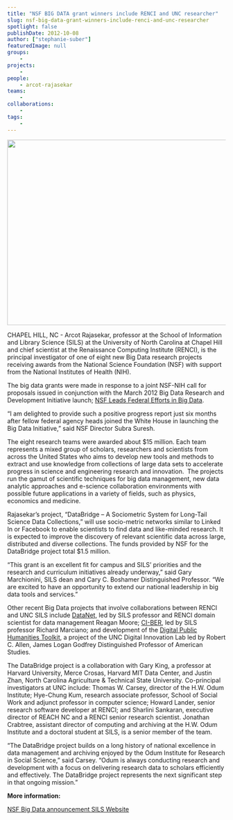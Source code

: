 ```yaml
---
title: "NSF BIG DATA grant winners include RENCI and UNC researcher"
slug: nsf-big-data-grant-winners-include-renci-and-unc-researcher
spotlight: false
publishDate: 2012-10-08
author: ["stephanie-suber"]
featuredImage: null
groups:
    - 
projects:
    - 
people:
    - arcot-rajasekar
teams: 
    - 
collaborations:
    - 
tags:
    -
---
```

<a href="https://www.renci.org/wp-content/uploads/2013/10/renci-article.jpg"><img class="size-large wp-image-12067 alignleft" title="renci-article" src="https://www.renci.org/wp-content/uploads/2013/10/renci-article.jpg" alt="" width="640" height="427" /></a>

CHAPEL HILL, NC - Arcot Rajasekar, professor at the School of Information and Library Science (SILS) at the University of North Carolina at Chapel Hill and chief scientist at the Renaissance Computing Institute (RENCI), is the principal investigator of one of eight new Big Data research projects receiving awards from the National Science Foundation (NSF) with support from the National Institutes of Health (NIH).<!--more-->

The big data grants were made in response to a joint NSF-NIH call for proposals issued in conjunction with the March 2012 Big Data Research and Development Initiative launch; <a href="http://www.nsf.gov/news/news_summ.jsp?cntn_id=123607" target="_blank">NSF Leads Federal Efforts in Big Data</a>.

“I am delighted to provide such a positive progress report just six months after fellow federal agency heads joined the White House in launching the Big Data Initiative,” said NSF Director Subra Suresh.

The eight research teams were awarded about $15 million. Each team represents a mixed group of scholars, researchers and scientists from across the United States who aims to develop new tools and methods to extract and use knowledge from collections of large data sets to accelerate progress in science and engineering research and innovation.  The projects run the gamut of scientific techniques for big data management, new data analytic approaches and e-science collaboration environments with possible future applications in a variety of fields, such as physics, economics and medicine.

Rajasekar’s project, “DataBridge – A Sociometric System for Long-Tail Science Data Collections,” will use socio-metric networks similar to Linked In or Facebook to enable scientists to find data and like-minded research. It is expected to improve the discovery of relevant scientific data across large, distributed and diverse collections. The funds provided by NSF for the DataBridge project total $1.5 million.

“This grant is an excellent fit for campus and SILS’ priorities and the research and curriculum initiatives already underway,” said Gary Marchionini, SILS dean and Cary C. Boshamer Distinguished Professor. “We are excited to have an opportunity to extend our national leadership in big data tools and services.”

Other recent Big Data projects that involve collaborations between RENCI and UNC SILS include <a href="https://www.renci.org/news/releases/nsf-datanet" target="_blank">DataNet</a>, led by SILS professor and RENCI domain scientist for data management Reagan Moore; <a href="http://sils.unc.edu/news/2012/ci-ber-big-data" target="_blank">CI-BER</a>, led by SILS professor Richard Marciano; and development of the <a href="http://www.diph.org/" target="_blank">Digital Public Humanities Toolkit</a>, a project of the UNC Digital Innovation Lab led by Robert C. Allen, James Logan Godfrey Distinguished Professor of American Studies.

The DataBridge project is a collaboration with Gary King, a professor at Harvard University, Merce Crosas, Harvard MIT Data Center, and Justin Zhan, North Carolina Agriculture &amp; Technical State University. Co-principal investigators at UNC include: Thomas W. Carsey, director of the H.W. Odum Institute; Hye-Chung Kum, research associate professor, School of Social Work and adjunct professor in computer science; Howard Lander, senior research software developer at RENCI; and Sharlini Sankaran, executive director of REACH NC and a RENCI senior research scientist. Jonathan Crabtree, assistant director of computing and archiving at the H.W. Odum Institute and a doctoral student at SILS, is a senior member of the team.

“The DataBridge project builds on a long history of national excellence in data management and archiving enjoyed by the Odum Institute for Research in Social Science,” said Carsey. “Odum is always conducting research and development with a focus on delivering research data to scholars efficiently and effectively. The DataBridge project represents the next significant step in that ongoing mission.”

<strong>More information:
</strong>

<a href="http://www.nsf.gov/news/news_summ.jsp?cntn_id=125610&amp;org=NSF&amp;from=news" target="_blank">NSF Big Data announcement
</a><a href="http://sils.unc.edu/" target="_blank">SILS Website</a>

<!-- old tags
    ["arcot-rajasekar","data","DataBridge","National Science Foundation (NSF)","School of Information and Library Science(SILS)"]
-->
